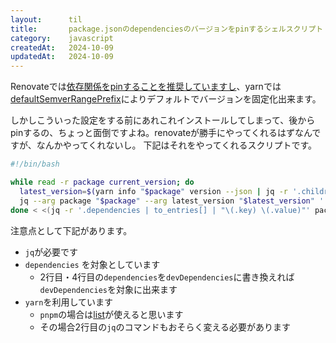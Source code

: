 ```yaml
---
layout:      til
title:       package.jsonのdependenciesのバージョンをpinするシェルスクリプト
category:    javascript
createdAt:   2024-10-09
updatedAt:   2024-10-09
---
```


Renovateでは[依存関係をpinすることを推奨していますし](https://docs.renovatebot.com/dependency-pinning/)、yarnでは[defaultSemverRangePrefix](https://yarnpkg.com/configuration/yarnrc#defaultSemverRangePrefix)によりデフォルトでバージョンを固定化出来ます。

しかしこういった設定をする前にあれこれインストールしてしまって、後からpinするの、ちょっと面倒ですよね。renovateが勝手にやってくれるはずなんですが、なんかやってくれないし。
下記はそれをやってくれるスクリプトです。

```bash
#!/bin/bash

while read -r package current_version; do                                                                                 
  latest_version=$(yarn info "$package" version --json | jq -r '.children.Version')     
  jq --arg package "$package" --arg latest_version "$latest_version" '.dependencies[$package] = $latest_version' package.json > tmp.json && mv tmp.json package.json
done < <(jq -r '.dependencies | to_entries[] | "\(.key) \(.value)"' package.json)   
```

注意点として下記があります。

- `jq`が必要です
- `dependencies` を対象としています
    - 2行目・4行目の`dependencies`を`devDependencies`に書き換えれば`devDependencies`を対象に出来ます
- `yarn`を利用しています
    - `pnpm`の場合は[list](https://pnpm.io/ja/cli/list)が使えると思います
    - その場合2行目の`jq`のコマンドもおそらく変える必要があります
